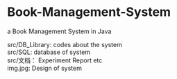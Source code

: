 # Book-Management-System
a Book Management System in Java


src/DB_Library:   codes about the system    
src/SQL:    database of system    
src/文档：  Experiment Report etc   
img.jpg:    Design of system  
